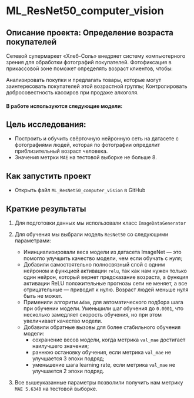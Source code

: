# ML_ResNet50_computer_vision

## Описание проекта: Определение возраста покупателей

Сетевой супермаркет «Хлеб-Соль» внедряет систему компьютерного зрения для обработки фотографий покупателей. Фотофиксация в прикассовой зоне поможет определять возраст клиентов, чтобы:

Анализировать покупки и предлагать товары, которые могут заинтересовать покупателей этой возрастной группы;
Контролировать добросовестность кассиров при продаже алкоголя.

#### В работе используются следующие модели:


  
## Цель исследования:

- Построить и обучить свёрточную нейронную сеть на датасете с фотографиями людей, которая по фотографии определит приблизительный возраст человека. 
- Значения метрки `MAE` на тестовой выборке не больше 8.

## Как запустить проект

- Открыть файл `ML_ResNet50_computer_vision` в GitHub
  
## Краткие результаты

1. Для подготовки данных мы использовали класс `ImageDataGenerator`
2. Для обучения мы выбрали модель `ResNet50` со следующими параметрами:

    - Ининциализировали веса модели из датасета ImageNet — это помогло улучшить качество модели, чем если обучать с нуля;
    - Добавили самостоятельно полносвязный слой с одним нейроном и функцией активации `relu`, так как нам нужен только один нейрон, который вернет предсказание возраста, а функция активации ReLU положительные   прогнозы сети не меняет, а все отрицательные — приводит к нулю. Возраст людей меньше нуля быть не может.
    - Применили алгоритм `Adam`, для автоматического подбора шага при обучении модели. Уменьшили шаг обучения до `0.0001`, что несколько замедляет скорость обучения, но при этом увеличивает качество модели. 
    - Добавили обратные вызовы для более стабильного обучения модели:
        - сохранение весов модели, когда метрика `val_mae` достигает наилучшего значения;
        - раннюю остановку обучения, если метрика `val_mae` не улучшается 3 эпохи подряд;
        - уменьшение шага learning rate, если метрика `val_mae` не улучшается 2 эпохи подряд.
          
3. Все вышеуказанные параметры позволили получить нам метрику `MAE 5.6340`  на тестовой выборке.
